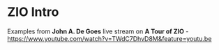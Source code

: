 # ZIO Intro

Examples from __John A. De Goes__ live stream on **A Tour of ZIO** - https://www.youtube.com/watch?v=TWdC7DhvD8M&feature=youtu.be